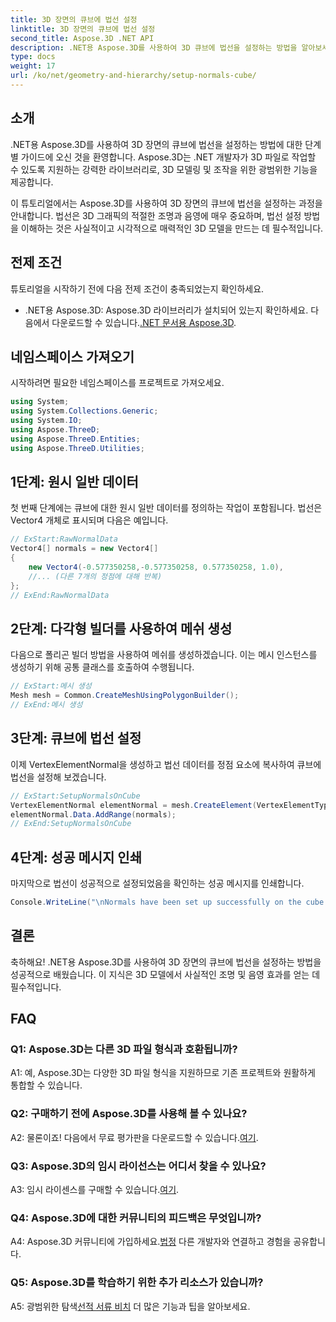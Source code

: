 ```yaml
---
title: 3D 장면의 큐브에 법선 설정
linktitle: 3D 장면의 큐브에 법선 설정
second_title: Aspose.3D .NET API
description: .NET용 Aspose.3D를 사용하여 3D 큐브에 법선을 설정하는 방법을 알아보세요. 이 단계별 가이드를 통해 3D 모델링 기술을 향상하세요.
type: docs
weight: 17
url: /ko/net/geometry-and-hierarchy/setup-normals-cube/
---
```

## 소개

.NET용 Aspose.3D를 사용하여 3D 장면의 큐브에 법선을 설정하는 방법에 대한 단계별 가이드에 오신 것을 환영합니다. Aspose.3D는 .NET 개발자가 3D 파일로 작업할 수 있도록 지원하는 강력한 라이브러리로, 3D 모델링 및 조작을 위한 광범위한 기능을 제공합니다.

이 튜토리얼에서는 Aspose.3D를 사용하여 3D 장면의 큐브에 법선을 설정하는 과정을 안내합니다. 법선은 3D 그래픽의 적절한 조명과 음영에 매우 중요하며, 법선 설정 방법을 이해하는 것은 사실적이고 시각적으로 매력적인 3D 모델을 만드는 데 필수적입니다.

## 전제 조건

튜토리얼을 시작하기 전에 다음 전제 조건이 충족되었는지 확인하세요.

-  .NET용 Aspose.3D: Aspose.3D 라이브러리가 설치되어 있는지 확인하세요. 다음에서 다운로드할 수 있습니다.[.NET 문서용 Aspose.3D](https://reference.aspose.com/3d/net/).

## 네임스페이스 가져오기

시작하려면 필요한 네임스페이스를 프로젝트로 가져오세요.

```csharp
using System;
using System.Collections.Generic;
using System.IO;
using Aspose.ThreeD;
using Aspose.ThreeD.Entities;
using Aspose.ThreeD.Utilities;
```

## 1단계: 원시 일반 데이터

첫 번째 단계에는 큐브에 대한 원시 일반 데이터를 정의하는 작업이 포함됩니다. 법선은 Vector4 개체로 표시되며 다음은 예입니다.

```csharp
// ExStart:RawNormalData
Vector4[] normals = new Vector4[]
{
    new Vector4(-0.577350258,-0.577350258, 0.577350258, 1.0),
    //... (다른 7개의 정점에 대해 반복)
};
// ExEnd:RawNormalData
```

## 2단계: 다각형 빌더를 사용하여 메쉬 생성

다음으로 폴리곤 빌더 방법을 사용하여 메쉬를 생성하겠습니다. 이는 메시 인스턴스를 생성하기 위해 공통 클래스를 호출하여 수행됩니다.

```csharp
// ExStart:메시 생성
Mesh mesh = Common.CreateMeshUsingPolygonBuilder();
// ExEnd:메시 생성
```

## 3단계: 큐브에 법선 설정

이제 VertexElementNormal을 생성하고 법선 데이터를 정점 요소에 복사하여 큐브에 법선을 설정해 보겠습니다.

```csharp
// ExStart:SetupNormalsOnCube
VertexElementNormal elementNormal = mesh.CreateElement(VertexElementType.Normal, MappingMode.ControlPoint, ReferenceMode.Direct) as VertexElementNormal;
elementNormal.Data.AddRange(normals);
// ExEnd:SetupNormalsOnCube
```

## 4단계: 성공 메시지 인쇄

마지막으로 법선이 성공적으로 설정되었음을 확인하는 성공 메시지를 인쇄합니다.

```csharp
Console.WriteLine("\nNormals have been set up successfully on the cube.");
```

## 결론

축하해요! .NET용 Aspose.3D를 사용하여 3D 장면의 큐브에 법선을 설정하는 방법을 성공적으로 배웠습니다. 이 지식은 3D 모델에서 사실적인 조명 및 음영 효과를 얻는 데 필수적입니다.

## FAQ

### Q1: Aspose.3D는 다른 3D 파일 형식과 호환됩니까?

A1: 예, Aspose.3D는 다양한 3D 파일 형식을 지원하므로 기존 프로젝트와 원활하게 통합할 수 있습니다.

### Q2: 구매하기 전에 Aspose.3D를 사용해 볼 수 있나요?

A2: 물론이죠! 다음에서 무료 평가판을 다운로드할 수 있습니다.[여기](https://releases.aspose.com/).

### Q3: Aspose.3D의 임시 라이선스는 어디서 찾을 수 있나요?

 A3: 임시 라이센스를 구매할 수 있습니다.[여기](https://purchase.aspose.com/temporary-license/).

### Q4: Aspose.3D에 대한 커뮤니티의 피드백은 무엇입니까?

 A4: Aspose.3D 커뮤니티에 가입하세요.[법정](https://forum.aspose.com/c/3d/18) 다른 개발자와 연결하고 경험을 공유합니다.

### Q5: Aspose.3D를 학습하기 위한 추가 리소스가 있습니까?

 A5: 광범위한 탐색[선적 서류 비치](https://reference.aspose.com/3d/net/) 더 많은 기능과 팁을 알아보세요.